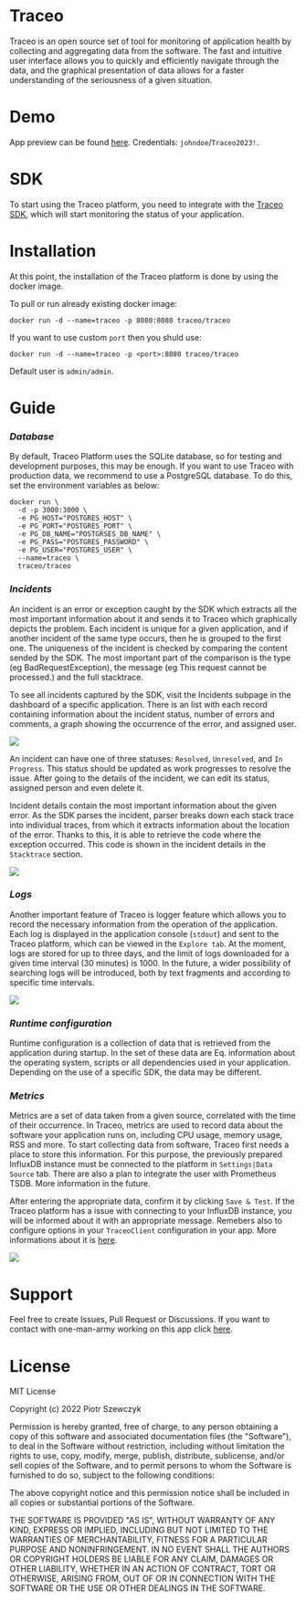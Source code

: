 # Traceo
Traceo is an open source set of tool for monitoring of application health by collecting and aggregating data from the software. The fast and intuitive user interface allows you to quickly and efficiently navigate through the data, and the graphical presentation of data allows for a faster understanding of the seriousness of a given situation.

# Demo
App preview can be found [here](http://ec2-3-74-163-234.eu-central-1.compute.amazonaws.com/). Credentials: `johndoe`/`Traceo2023!`. 

# SDK
To start using the Traceo platform, you need to integrate with the [Traceo SDK](https://github.com/traceo-io/traceo-node), which will start monitoring the status of your application.

# Installation
At this point, the installation of the Traceo platform is done by using the docker image.

To pull or run already existing docker image:
```
docker run -d --name=traceo -p 8080:8080 traceo/traceo
```
If you want to use custom `port` then you shuld use:
```
docker run -d --name=traceo -p <port>:8080 traceo/traceo
```
Default user is `admin/admin`. 

# Guide

### ***Database***

By default, Traceo Platform uses the SQLite database, so for testing and development purposes, this may be enough. If you want to use Traceo with production data, we recommend to use a PostgreSQL database. To do this, set the environment variables as below:

```
docker run \
  -d -p 3000:3000 \
  -e PG_HOST="POSTGRES_HOST" \ 
  -e PG_PORT="POSTGRES_PORT" \
  -e PG_DB_NAME="POSTGRSES_DB_NAME" \
  -e PG_PASS="POSTGRES_PASSWORD" \
  -e PG_USER="POSTGRES_USER" \
  --name=traceo \
  traceo/traceo
```

### ***Incidents***

An incident is an error or exception caught by the SDK which extracts all the most important information about it and sends it to Traceo which graphically depicts the problem. Each incident is unique for a given application, and if another incident of the same type occurs, then he is grouped to the first one. The uniqueness of the incident is checked by comparing the content sended by the SDK. The most important part of the comparison is the type (eg BadRequestException), the message (eg This request cannot be processed.) and the full stacktrace.

To see all incidents captured by the SDK, visit the Incidents subpage in the dashboard of a specific application. There is an list with each record containing information about the incident status, number of errors and comments, a graph showing the occurrence of the error, and assigned user.

<img src="https://github.com/traceo-io/traceo/raw/develop/.github/screenshots/traceo-incidents-list.PNG">

An incident can have one of three statuses: `Resolved`, `Unresolved`, and `In Progress`. This status should be updated as work progresses to resolve the issue. After going to the details of the incident, we can edit its status, assigned person and even delete it.

Incident details contain the most important information about the given error. As the SDK parses the incident, parser breaks down each stack trace into individual traces, from which it extracts information about the location of the error. Thanks to this, it is able to retrieve the code where the exception occurred. This code is shown in the incident details in the `Stacktrace` section.

<img src="https://github.com/traceo-io/traceo/raw/develop/.github/screenshots/traceo-incident-preview.PNG">

### ***Logs***

Another important feature of Traceo is logger feature which allows you to record the necessary information from the operation of the application. Each log is displayed in the application console (`stdout`) and sent to the Traceo platform, which can be viewed in the `Explore tab`. At the moment, logs are stored for up to three days, and the limit of logs downloaded for a given time interval (30 minutes) is 1000. In the future, a wider possibility of searching logs will be introduced, both by text fragments and according to specific time intervals.

<img src="https://github.com/traceo-io/traceo/raw/develop/.github/screenshots/traceo-logs.PNG">

### ***Runtime configuration***

Runtime configuration is a collection of data that is retrieved from the application during startup. In the set of these data are Eq. information about the operating system, scripts or all dependencies used in your application. Depending on the use of a specific SDK, the data may be different.

### ***Metrics***

Metrics are a set of data taken from a given source, correlated with the time of their occurrence. In Traceo, metrics are used to record data about the software your application runs on, including CPU usage, memory usage, RSS and more. To start collecting data from software, Traceo first needs a place to store this information. For this purpose, the previously prepared InfluxDB instance must be connected to the platform in `Settings|Data Source` tab. There are also a plan to integrate the user with Prometheus TSDB. More information in the future.

After entering the appropriate data, confirm it by clicking `Save & Test`. If the Traceo platform has a issue with connecting to your InfluxDB instance, you will be informed about it with an appropriate message. Remebers also to configure options in your `TraceoClient` configuration in your app. More informations about it is [here](https://github.com/traceo-io/traceo-node).

<img src="https://github.com/traceo-io/traceo/raw/develop/.github/screenshots/traceo-metrics.PNG">

# Support

Feel free to create Issues, Pull Request or Discussions. If you want to contact with one-man-army working on this app click [here](mailto:piotr.szewczyk.software@gmail.com).

# License

MIT License

Copyright (c) 2022 Piotr Szewczyk

Permission is hereby granted, free of charge, to any person obtaining a copy
of this software and associated documentation files (the "Software"), to deal
in the Software without restriction, including without limitation the rights
to use, copy, modify, merge, publish, distribute, sublicense, and/or sell
copies of the Software, and to permit persons to whom the Software is
furnished to do so, subject to the following conditions:

The above copyright notice and this permission notice shall be included in all
copies or substantial portions of the Software.

THE SOFTWARE IS PROVIDED "AS IS", WITHOUT WARRANTY OF ANY KIND, EXPRESS OR
IMPLIED, INCLUDING BUT NOT LIMITED TO THE WARRANTIES OF MERCHANTABILITY,
FITNESS FOR A PARTICULAR PURPOSE AND NONINFRINGEMENT. IN NO EVENT SHALL THE
AUTHORS OR COPYRIGHT HOLDERS BE LIABLE FOR ANY CLAIM, DAMAGES OR OTHER
LIABILITY, WHETHER IN AN ACTION OF CONTRACT, TORT OR OTHERWISE, ARISING FROM,
OUT OF OR IN CONNECTION WITH THE SOFTWARE OR THE USE OR OTHER DEALINGS IN THE
SOFTWARE.
